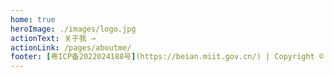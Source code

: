```yaml
---
home: true
heroImage: ./images/logo.jpg
actionText: 关于我 →
actionLink: /pages/aboutme/
footer: [粤ICP备2022024188号](https://beian.miit.gov.cn/) | Copyright © 2022-present
---
```

